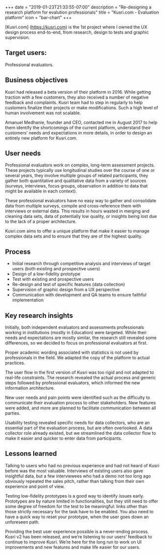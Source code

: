 +++
date = "2019-01-23T21:33:55-07:00"
description = "Re-designing a research platform for evalution professionals"
title = "Kusri.com - Evaluation platform"
icon = "bar-chart"
+++


[Kusri.com] (https://kusri.com) is the 1st project where I owned the UX design process end-to-end, from research, design to tests and graphic supervision. 

## Target users: 
Professional evaluators.

## Business objectives
Kusri had released a beta version of their platform in 2016. While getting traction with a few customers, they also received a number of negative feedback and complaints. Kusri team had to step in regularly to help customers finalize their projects or make modifications. Such a high level of human involvement was not scalable.

Amanuel Medhanie, founder and CEO, contacted me in August 2017 to help them identify the shortcomings of the current platform, understand their customers’ needs and expectations in more details, in order to design an entirely new platform for Kusri.com.


## User needs

Professional evaluators work on complex, long-term assessment projects. These projects typically use longitudinal studies over the course of one or several years, they involve multiple groups of related participants, they gather both quantitative and qualitative data from a variety of sources (surveys, interviews, focus groups, observation in addition to data that might be available in each context).

These professional evaluators have no easy way to gather and consolidate data from multiple surveys, compile and cross-reference them with interviews or external data. This results in hours wasted in merging and cleaning data sets, data of potentially low quality, or insights being lost due to the lack of a proper architecture.

Kusri.com aims to offer a unique platform that make it easier to manage complex data sets and to ensure that they are of the highest quality. 

 

## Process
* Initial research through competitive analysis and interviews of target users (both existing and prospective users)
* Design of a low-fidelity prototype
* Test with existing and prospective users
* Re-design and test of specific features (data collection)
* Supervision of graphic design from a UX perspective
* Communication with development and QA teams to ensure faithful implementation 

## Key research insights

Initially, both independent evaluators and assessments professionals working in institutions (mostly in Education) were targeted. While their needs and expectations are mostly similar, the research still revealed some differences, so we decided to focus on professional evaluators at first.

Proper academic wording associated with statistics is not used by professionals in the field. We adapted the copy of the platform to actual practices.

The user flow in the first version of Kusri was too rigid and not adapted to real-life constraints. The research revealed the actual process and generic steps followed by professional evaluators, which informed the new information architecture.

New user needs and pain points were identified such as the difficulty to communicate their evaluation process to other stakeholders. New features were added, and more are planned to facilitate communication between all parties. 

Usability testing revealed specific needs for data collectors, who are an essential part of the evaluation process, but are often overlooked. A data collector role already existed, but we streamlined the data collector flow to make it easier and quicker to enter data from participants. 

## Lessons learned
Talking to users who had no previous experience and had not heard of Kusri before was the most valuable. Interviews of existing users also gave insightful data, but a few interviewees who had a demo not too long ago obviously repeated the sales pitch, rather than talking from their own experience and point of view. 

Testing low-fidelity prototypes is a good way to identify issues early. Prototypes are by nature limited in functionalities, but they still need to offer some degree of freedom for the test to be meaningful: links other than those strictly necessary for the task have to be enabled. You also need to have a quick way to reset your prototype, when the user goes down an unforeseen path. 

Providing the best user experience possible is a never-ending process. Kusri v2 has been released, and we’re listening to our users’ feedback to continue to improve Kusri. We’re here for the long run to work on UI improvements and new features and make life easier for our users. 
